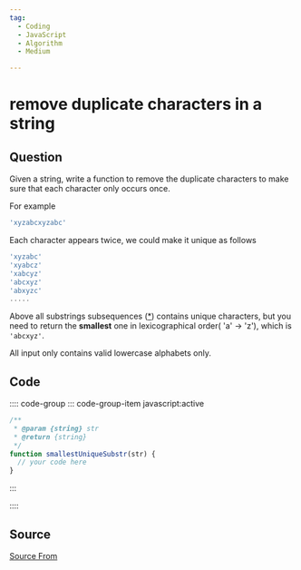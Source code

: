 ```yaml
---
tag:
  - Coding
  - JavaScript
  - Algorithm
  - Medium

---
```

  
# remove duplicate characters in a string

## Question
Given a string, write a function to remove the duplicate characters to make sure that each character only occurs once.

For example

```js
'xyzabcxyzabc'
```

Each character appears twice, we could make it unique as follows

```js
'xyzabc'
'xyabcz'
'xabcyz'
'abcxyz'
'abxyzc'
.....
```

Above all substrings subsequences ([\*](https://bigfrontend.dev/problem/112/discuss/394)) contains unique characters, but you need to return the **smallest** one in lexicographical order( 'a' -> 'z'), which is `'abcxyz'`.

All input only contains valid lowercase alphabets only.

## Code
:::: code-group
::: code-group-item javascript:active
```javascript
/**
 * @param {string} str
 * @return {string}
 */
function smallestUniqueSubstr(str) {
  // your code here
}
```
:::
    
::::



##  Source
[Source From](https://bigfrontend.dev/problem/remove-duplicate-letters-in-a-string)

  